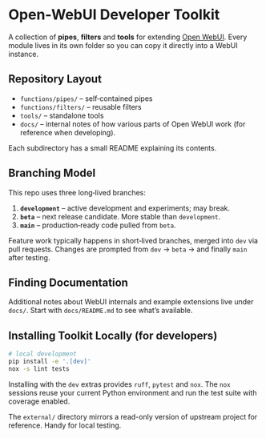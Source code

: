 # Open-WebUI Developer Toolkit

A collection of **pipes**, **filters** and **tools** for extending [Open WebUI](https://github.com/open-webui/open-webui). Every module lives in its own folder so you can copy it directly into a WebUI instance.

## Repository Layout

- `functions/pipes/` – self‑contained pipes
- `functions/filters/` – reusable filters
- `tools/` – standalone tools
- `docs/` – internal notes of how various parts of Open WebUI work (for reference when developing).

Each subdirectory has a small README explaining its contents.

## Branching Model

This repo uses three long‑lived branches:

1. **`development`** – active development and experiments; may break.
2. **`beta`** – next release candidate. More stable than `development`.
3. **`main`** – production‑ready code pulled from `beta`.

Feature work typically happens in short‑lived branches, merged into `dev` via pull requests. Changes are prompted from `dev` → `beta` → and finally `main` after testing.

## Finding Documentation

Additional notes about WebUI internals and example extensions live under `docs/`. Start with `docs/README.md` to see what’s available.

## Installing Toolkit Locally (for developers)
```bash
# local development
pip install -e '.[dev]'
nox -s lint tests
```

Installing with the `dev` extras provides `ruff`, `pytest` and `nox`. The `nox` sessions reuse your current Python environment and run the test suite with coverage enabled.

The `external/` directory mirrors a read-only version of upstream project for reference. Handy for local testing.
